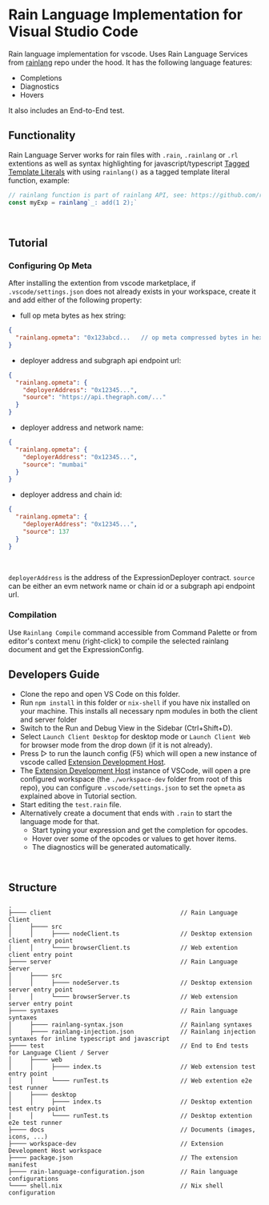 # Rain Language Implementation for Visual Studio Code

Rain language implementation for vscode. Uses Rain Language Services from [rainlang](https://github.com/rainprotocol/rainlang) repo under the hood.
It has the following language features:
- Completions
- Diagnostics
- Hovers

It also includes an End-to-End test.
<br>

## Functionality

Rain Language Server works for rain files with `.rain`, `.rainlang` or `.rl` extentions as well as syntax highlighting for javascript/typescript [Tagged Template Literals](https://developer.mozilla.org/en-US/docs/Web/JavaScript/Reference/Template_literals#tagged_templates) with using `rainlang()` as a tagged template literal function, example:
```typescript
// rainlang function is part of rainlang API, see: https://github.com/rainprotocol/rainlang
const myExp = rainlang`_: add(1 2);`
```
<br>

## Tutorial

### Configuring Op Meta

After installing the extention from vscode marketplace, if `.vscode/settings.json` does not already exists in your workspace, create it and add either of the following property:<br>
- full op meta bytes as hex string:
```json
{
  "rainlang.opmeta": "0x123abcd...   // op meta compressed bytes in hex string"
}
```
- deployer address and subgraph api endpoint url:
```json
{
  "rainlang.opmeta": {
    "deployerAddress": "0x12345...",
    "source": "https://api.thegraph.com/..." 
  }
}
``` 
- deployer address and network name:
```json
{
  "rainlang.opmeta": {
    "deployerAddress": "0x12345...",
    "source": "mumbai"
  }
}
```
- deployer address and chain id:
```json
{
  "rainlang.opmeta": {
    "deployerAddress": "0x12345...",
    "source": 137
  }
}
```
<br>

`deployerAddress` is the address of the ExpressionDeployer contract.
`source` can be either an evm network name or chain id or a subgraph api endpoint url.
<br>

### Compilation

Use `Rainlang Compile` command accessible from Command Palette or from editor's context menu (right-click) to compile the selected rainlang document and get the ExpressionConfig.
<br>

## Developers Guide

- Clone the repo and open VS Code on this folder.
- Run `npm install` in this folder or `nix-shell` if you have nix installed on your machine. This installs all necessary npm modules in both the client and server folder
- Switch to the Run and Debug View in the Sidebar (Ctrl+Shift+D).
- Select `Launch Client Desktop` for desktop mode or `Launch Client Web` for browser mode from the drop down (if it is not already).
- Press ▷ to run the launch config (F5) which will open a new instance of vscode called [Extension Development Host](https://code.visualstudio.com/api/get-started/your-first-extension#:~:text=Then%2C%20inside%20the%20editor%2C%20press%20F5.%20This%20will%20compile%20and%20run%20the%20extension%20in%20a%20new%20Extension%20Development%20Host%20window.).
- The [Extension Development Host](https://code.visualstudio.com/api/get-started/your-first-extension#:~:text=Then%2C%20inside%20the%20editor%2C%20press%20F5.%20This%20will%20compile%20and%20run%20the%20extension%20in%20a%20new%20Extension%20Development%20Host%20window.) instance of VSCode, will open a pre configured workspace (the `./workspace-dev` folder from root of this repo), you can configure `.vscode/settings.json` to set the `opmeta` as explained above in Tutorial section.
- Start editing the `test.rain` file.
- Alternatively create a document that ends with `.rain` to start the language mode for that.
  - Start typing your expression and get the completion for opcodes.
  - Hover over some of the opcodes or values to get hover items.
  - The diagnostics will be generated automatically.
<br>

## Structure
```
.
├──── client                                    // Rain Language Client
│     ├──── src
│     │     ├──── nodeClient.ts                 // Desktop extension client entry point
│     │     └──── browserClient.ts              // Web extention client entry point
├──── server                                    // Rain Language Server
│     ├──── src
│     │     ├──── nodeServer.ts                 // Desktop extension server entry point
│     │     └──── browserServer.ts              // Web extension server entry point
├──── syntaxes                                  // Rain language syntaxes
│     ├──── rainlang-syntax.json                // Rainlang syntaxes
│     ├──── rainlang-injection.json             // Rainlang injection syntaxes for inline typescript and javascript
├──── test                                      // End to End tests for Language Client / Server
│     ├──── web
│     │     ├──── index.ts                      // Web extension test entry point
│     │     └──── runTest.ts                    // Web extention e2e test runner
│     ├──── desktop
│     │     ├──── index.ts                      // Desktop extention test entry point
│     │     └──── runTest.ts                    // Desktop extention e2e test runner
├──── docs                                      // Documents (images, icons, ...)
├──── workspace-dev                             // Extension Development Host workspace
├──── package.json                              // The extension manifest
├──── rain-language-configuration.json          // Rain language configurations
└──── shell.nix                                 // Nix shell configuration
```
